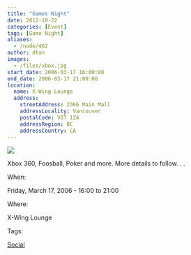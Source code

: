 ```yaml
---
title: "Games Night"
date: 2012-10-22
categories: [Event]
tags: [Game Night]
aliases:
  - /node/462
author: dtan
images:
  - /files/xbox.jpg
start_date: 2006-03-17 16:00:00
end_date: 2006-03-17 21:00:00
location:
  name: X-Wing Lounge
  address:
    streetAddress: 2366 Main Mall
    addressLocality: Vancouver
    postalCode: V6T 1Z4
    addressRegion: BC
    addressCountry: CA
---
```


![](/files/xbox.jpg)

Xbox 360, Foosball, Poker and more. More details to follow. . .

When:

Friday, March 17, 2006 - 16:00 to 21:00

Where:

X-Wing Lounge

Tags:

[Social](/social)
